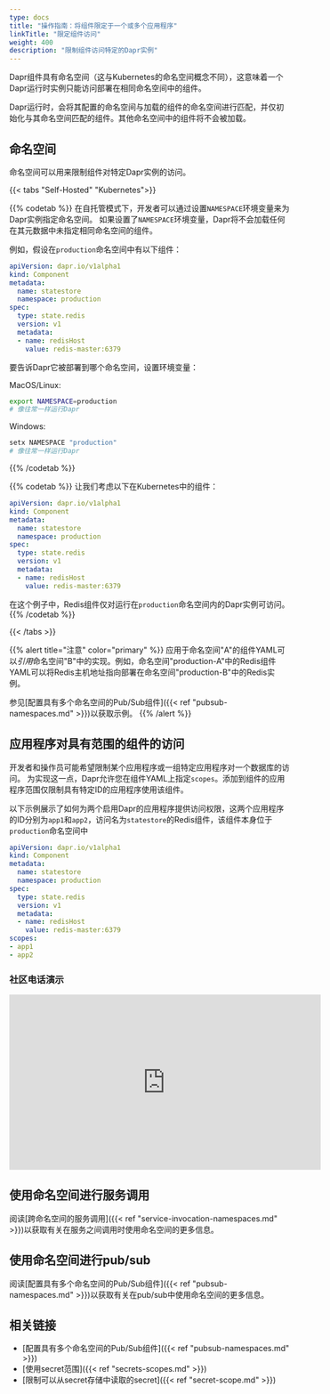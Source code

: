 ```yaml
---
type: docs
title: "操作指南：将组件限定于一个或多个应用程序"
linkTitle: "限定组件访问"
weight: 400
description: "限制组件访问特定的Dapr实例"
---
```


Dapr组件具有命名空间（这与Kubernetes的命名空间概念不同），这意味着一个Dapr运行时实例只能访问部署在相同命名空间中的组件。

Dapr运行时，会将其配置的命名空间与加载的组件的命名空间进行匹配，并仅初始化与其命名空间匹配的组件。其他命名空间中的组件将不会被加载。

## 命名空间
命名空间可以用来限制组件对特定Dapr实例的访问。

{{< tabs "Self-Hosted" "Kubernetes">}}

{{% codetab %}}
在自托管模式下，开发者可以通过设置`NAMESPACE`环境变量来为Dapr实例指定命名空间。
如果设置了`NAMESPACE`环境变量，Dapr将不会加载任何在其元数据中未指定相同命名空间的组件。

例如，假设在`production`命名空间中有以下组件：
```yaml
apiVersion: dapr.io/v1alpha1
kind: Component
metadata:
  name: statestore
  namespace: production
spec:
  type: state.redis
  version: v1
  metadata:
  - name: redisHost
    value: redis-master:6379
```

要告诉Dapr它被部署到哪个命名空间，设置环境变量：

MacOS/Linux:

```bash
export NAMESPACE=production
# 像往常一样运行Dapr
```
Windows:

```powershell
setx NAMESPACE "production"
# 像往常一样运行Dapr
```
{{% /codetab %}}

{{% codetab %}}
让我们考虑以下在Kubernetes中的组件：

```yaml
apiVersion: dapr.io/v1alpha1
kind: Component
metadata:
  name: statestore
  namespace: production
spec:
  type: state.redis
  version: v1
  metadata:
  - name: redisHost
    value: redis-master:6379
```

在这个例子中，Redis组件仅对运行在`production`命名空间内的Dapr实例可访问。
{{% /codetab %}}

{{< /tabs >}}

{{% alert title="注意" color="primary" %}}
应用于命名空间"A"的组件YAML可以*引用*命名空间"B"中的实现。例如，命名空间"production-A"中的Redis组件YAML可以将Redis主机地址指向部署在命名空间"production-B"中的Redis实例。

参见[配置具有多个命名空间的Pub/Sub组件]({{< ref "pubsub-namespaces.md" >}})以获取示例。
{{% /alert %}}

## 应用程序对具有范围的组件的访问
开发者和操作员可能希望限制某个应用程序或一组特定应用程序对一个数据库的访问。
为实现这一点，Dapr允许您在组件YAML上指定`scopes`。添加到组件的应用程序范围仅限制具有特定ID的应用程序使用该组件。

以下示例展示了如何为两个启用Dapr的应用程序提供访问权限，这两个应用程序的ID分别为`app1`和`app2`，访问名为`statestore`的Redis组件，该组件本身位于`production`命名空间中

```yaml
apiVersion: dapr.io/v1alpha1
kind: Component
metadata:
  name: statestore
  namespace: production
spec:
  type: state.redis
  version: v1
  metadata:
  - name: redisHost
    value: redis-master:6379
scopes:
- app1
- app2
```
### 社区电话演示

<div class="embed-responsive embed-responsive-16by9">
<iframe width="560" height="315" src="https://www.youtube-nocookie.com/embed/8W-iBDNvCUM?start=1763" frameborder="0" allow="accelerometer; autoplay; clipboard-write; encrypted-media; gyroscope; picture-in-picture" allowfullscreen></iframe>
</div>

## 使用命名空间进行服务调用
阅读[跨命名空间的服务调用]({{< ref "service-invocation-namespaces.md" >}})以获取有关在服务之间调用时使用命名空间的更多信息。

## 使用命名空间进行pub/sub
阅读[配置具有多个命名空间的Pub/Sub组件]({{< ref "pubsub-namespaces.md" >}})以获取有关在pub/sub中使用命名空间的更多信息。

## 相关链接

- [配置具有多个命名空间的Pub/Sub组件]({{< ref "pubsub-namespaces.md" >}})
- [使用secret范围]({{< ref "secrets-scopes.md" >}})
- [限制可以从secret存储中读取的secret]({{< ref "secret-scope.md" >}})
